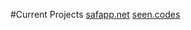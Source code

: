 #Current Projects
[safapp.net](https://github.dev/TheSAFComapny/Web)
[seen.codes](https://github.dev/meeewww/portfolio)
